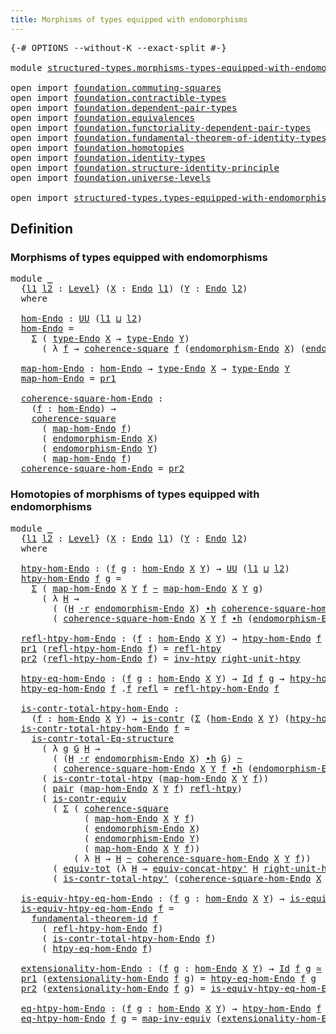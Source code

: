 ```yaml
---
title: Morphisms of types equipped with endomorphisms
---
```


<pre class="Agda"><a id="72" class="Symbol">{-#</a> <a id="76" class="Keyword">OPTIONS</a> <a id="84" class="Pragma">--without-K</a> <a id="96" class="Pragma">--exact-split</a> <a id="110" class="Symbol">#-}</a>

<a id="115" class="Keyword">module</a> <a id="122" href="structured-types.morphisms-types-equipped-with-endomorphisms.html" class="Module">structured-types.morphisms-types-equipped-with-endomorphisms</a> <a id="183" class="Keyword">where</a>

<a id="190" class="Keyword">open</a> <a id="195" class="Keyword">import</a> <a id="202" href="foundation.commuting-squares.html" class="Module">foundation.commuting-squares</a>
<a id="231" class="Keyword">open</a> <a id="236" class="Keyword">import</a> <a id="243" href="foundation.contractible-types.html" class="Module">foundation.contractible-types</a>
<a id="273" class="Keyword">open</a> <a id="278" class="Keyword">import</a> <a id="285" href="foundation.dependent-pair-types.html" class="Module">foundation.dependent-pair-types</a>
<a id="317" class="Keyword">open</a> <a id="322" class="Keyword">import</a> <a id="329" href="foundation.equivalences.html" class="Module">foundation.equivalences</a>
<a id="353" class="Keyword">open</a> <a id="358" class="Keyword">import</a> <a id="365" href="foundation.functoriality-dependent-pair-types.html" class="Module">foundation.functoriality-dependent-pair-types</a>
<a id="411" class="Keyword">open</a> <a id="416" class="Keyword">import</a> <a id="423" href="foundation.fundamental-theorem-of-identity-types.html" class="Module">foundation.fundamental-theorem-of-identity-types</a>
<a id="472" class="Keyword">open</a> <a id="477" class="Keyword">import</a> <a id="484" href="foundation.homotopies.html" class="Module">foundation.homotopies</a>
<a id="506" class="Keyword">open</a> <a id="511" class="Keyword">import</a> <a id="518" href="foundation.identity-types.html" class="Module">foundation.identity-types</a>
<a id="544" class="Keyword">open</a> <a id="549" class="Keyword">import</a> <a id="556" href="foundation.structure-identity-principle.html" class="Module">foundation.structure-identity-principle</a>
<a id="596" class="Keyword">open</a> <a id="601" class="Keyword">import</a> <a id="608" href="foundation.universe-levels.html" class="Module">foundation.universe-levels</a>

<a id="636" class="Keyword">open</a> <a id="641" class="Keyword">import</a> <a id="648" href="structured-types.types-equipped-with-endomorphisms.html" class="Module">structured-types.types-equipped-with-endomorphisms</a>
</pre>
## Definition

### Morphisms of types equipped with endomorphisms

<pre class="Agda"><a id="779" class="Keyword">module</a> <a id="786" href="structured-types.morphisms-types-equipped-with-endomorphisms.html#786" class="Module">_</a>
  <a id="790" class="Symbol">{</a><a id="791" href="structured-types.morphisms-types-equipped-with-endomorphisms.html#791" class="Bound">l1</a> <a id="794" href="structured-types.morphisms-types-equipped-with-endomorphisms.html#794" class="Bound">l2</a> <a id="797" class="Symbol">:</a> <a id="799" href="Agda.Primitive.html#597" class="Postulate">Level</a><a id="804" class="Symbol">}</a> <a id="806" class="Symbol">(</a><a id="807" href="structured-types.morphisms-types-equipped-with-endomorphisms.html#807" class="Bound">X</a> <a id="809" class="Symbol">:</a> <a id="811" href="structured-types.types-equipped-with-endomorphisms.html#454" class="Function">Endo</a> <a id="816" href="structured-types.morphisms-types-equipped-with-endomorphisms.html#791" class="Bound">l1</a><a id="818" class="Symbol">)</a> <a id="820" class="Symbol">(</a><a id="821" href="structured-types.morphisms-types-equipped-with-endomorphisms.html#821" class="Bound">Y</a> <a id="823" class="Symbol">:</a> <a id="825" href="structured-types.types-equipped-with-endomorphisms.html#454" class="Function">Endo</a> <a id="830" href="structured-types.morphisms-types-equipped-with-endomorphisms.html#794" class="Bound">l2</a><a id="832" class="Symbol">)</a>
  <a id="836" class="Keyword">where</a>

  <a id="845" href="structured-types.morphisms-types-equipped-with-endomorphisms.html#845" class="Function">hom-Endo</a> <a id="854" class="Symbol">:</a> <a id="856" href="foundation-core.universe-levels.html#222" class="Primitive">UU</a> <a id="859" class="Symbol">(</a><a id="860" href="structured-types.morphisms-types-equipped-with-endomorphisms.html#791" class="Bound">l1</a> <a id="863" href="Agda.Primitive.html#810" class="Primitive Operator">⊔</a> <a id="865" href="structured-types.morphisms-types-equipped-with-endomorphisms.html#794" class="Bound">l2</a><a id="867" class="Symbol">)</a>
  <a id="871" href="structured-types.morphisms-types-equipped-with-endomorphisms.html#845" class="Function">hom-Endo</a> <a id="880" class="Symbol">=</a>
    <a id="886" href="foundation-core.dependent-pair-types.html#502" class="Record">Σ</a> <a id="888" class="Symbol">(</a> <a id="890" href="structured-types.types-equipped-with-endomorphisms.html#558" class="Function">type-Endo</a> <a id="900" href="structured-types.morphisms-types-equipped-with-endomorphisms.html#807" class="Bound">X</a> <a id="902" class="Symbol">→</a> <a id="904" href="structured-types.types-equipped-with-endomorphisms.html#558" class="Function">type-Endo</a> <a id="914" href="structured-types.morphisms-types-equipped-with-endomorphisms.html#821" class="Bound">Y</a><a id="915" class="Symbol">)</a>
      <a id="923" class="Symbol">(</a> <a id="925" class="Symbol">λ</a> <a id="927" href="structured-types.morphisms-types-equipped-with-endomorphisms.html#927" class="Bound">f</a> <a id="929" class="Symbol">→</a> <a id="931" href="foundation-core.commuting-squares.html#532" class="Function">coherence-square</a> <a id="948" href="structured-types.morphisms-types-equipped-with-endomorphisms.html#927" class="Bound">f</a> <a id="950" class="Symbol">(</a><a id="951" href="structured-types.types-equipped-with-endomorphisms.html#598" class="Function">endomorphism-Endo</a> <a id="969" href="structured-types.morphisms-types-equipped-with-endomorphisms.html#807" class="Bound">X</a><a id="970" class="Symbol">)</a> <a id="972" class="Symbol">(</a><a id="973" href="structured-types.types-equipped-with-endomorphisms.html#598" class="Function">endomorphism-Endo</a> <a id="991" href="structured-types.morphisms-types-equipped-with-endomorphisms.html#821" class="Bound">Y</a><a id="992" class="Symbol">)</a> <a id="994" href="structured-types.morphisms-types-equipped-with-endomorphisms.html#927" class="Bound">f</a><a id="995" class="Symbol">)</a>

  <a id="1000" href="structured-types.morphisms-types-equipped-with-endomorphisms.html#1000" class="Function">map-hom-Endo</a> <a id="1013" class="Symbol">:</a> <a id="1015" href="structured-types.morphisms-types-equipped-with-endomorphisms.html#845" class="Function">hom-Endo</a> <a id="1024" class="Symbol">→</a> <a id="1026" href="structured-types.types-equipped-with-endomorphisms.html#558" class="Function">type-Endo</a> <a id="1036" href="structured-types.morphisms-types-equipped-with-endomorphisms.html#807" class="Bound">X</a> <a id="1038" class="Symbol">→</a> <a id="1040" href="structured-types.types-equipped-with-endomorphisms.html#558" class="Function">type-Endo</a> <a id="1050" href="structured-types.morphisms-types-equipped-with-endomorphisms.html#821" class="Bound">Y</a>
  <a id="1054" href="structured-types.morphisms-types-equipped-with-endomorphisms.html#1000" class="Function">map-hom-Endo</a> <a id="1067" class="Symbol">=</a> <a id="1069" href="foundation-core.dependent-pair-types.html#592" class="Field">pr1</a>

  <a id="1076" href="structured-types.morphisms-types-equipped-with-endomorphisms.html#1076" class="Function">coherence-square-hom-Endo</a> <a id="1102" class="Symbol">:</a>
    <a id="1108" class="Symbol">(</a><a id="1109" href="structured-types.morphisms-types-equipped-with-endomorphisms.html#1109" class="Bound">f</a> <a id="1111" class="Symbol">:</a> <a id="1113" href="structured-types.morphisms-types-equipped-with-endomorphisms.html#845" class="Function">hom-Endo</a><a id="1121" class="Symbol">)</a> <a id="1123" class="Symbol">→</a>
    <a id="1129" href="foundation-core.commuting-squares.html#532" class="Function">coherence-square</a>
      <a id="1152" class="Symbol">(</a> <a id="1154" href="structured-types.morphisms-types-equipped-with-endomorphisms.html#1000" class="Function">map-hom-Endo</a> <a id="1167" href="structured-types.morphisms-types-equipped-with-endomorphisms.html#1109" class="Bound">f</a><a id="1168" class="Symbol">)</a>
      <a id="1176" class="Symbol">(</a> <a id="1178" href="structured-types.types-equipped-with-endomorphisms.html#598" class="Function">endomorphism-Endo</a> <a id="1196" href="structured-types.morphisms-types-equipped-with-endomorphisms.html#807" class="Bound">X</a><a id="1197" class="Symbol">)</a>
      <a id="1205" class="Symbol">(</a> <a id="1207" href="structured-types.types-equipped-with-endomorphisms.html#598" class="Function">endomorphism-Endo</a> <a id="1225" href="structured-types.morphisms-types-equipped-with-endomorphisms.html#821" class="Bound">Y</a><a id="1226" class="Symbol">)</a>
      <a id="1234" class="Symbol">(</a> <a id="1236" href="structured-types.morphisms-types-equipped-with-endomorphisms.html#1000" class="Function">map-hom-Endo</a> <a id="1249" href="structured-types.morphisms-types-equipped-with-endomorphisms.html#1109" class="Bound">f</a><a id="1250" class="Symbol">)</a>
  <a id="1254" href="structured-types.morphisms-types-equipped-with-endomorphisms.html#1076" class="Function">coherence-square-hom-Endo</a> <a id="1280" class="Symbol">=</a> <a id="1282" href="foundation-core.dependent-pair-types.html#604" class="Field">pr2</a>
</pre>
### Homotopies of morphisms of types equipped with endomorphisms

<pre class="Agda"><a id="1365" class="Keyword">module</a> <a id="1372" href="structured-types.morphisms-types-equipped-with-endomorphisms.html#1372" class="Module">_</a>
  <a id="1376" class="Symbol">{</a><a id="1377" href="structured-types.morphisms-types-equipped-with-endomorphisms.html#1377" class="Bound">l1</a> <a id="1380" href="structured-types.morphisms-types-equipped-with-endomorphisms.html#1380" class="Bound">l2</a> <a id="1383" class="Symbol">:</a> <a id="1385" href="Agda.Primitive.html#597" class="Postulate">Level</a><a id="1390" class="Symbol">}</a> <a id="1392" class="Symbol">(</a><a id="1393" href="structured-types.morphisms-types-equipped-with-endomorphisms.html#1393" class="Bound">X</a> <a id="1395" class="Symbol">:</a> <a id="1397" href="structured-types.types-equipped-with-endomorphisms.html#454" class="Function">Endo</a> <a id="1402" href="structured-types.morphisms-types-equipped-with-endomorphisms.html#1377" class="Bound">l1</a><a id="1404" class="Symbol">)</a> <a id="1406" class="Symbol">(</a><a id="1407" href="structured-types.morphisms-types-equipped-with-endomorphisms.html#1407" class="Bound">Y</a> <a id="1409" class="Symbol">:</a> <a id="1411" href="structured-types.types-equipped-with-endomorphisms.html#454" class="Function">Endo</a> <a id="1416" href="structured-types.morphisms-types-equipped-with-endomorphisms.html#1380" class="Bound">l2</a><a id="1418" class="Symbol">)</a>
  <a id="1422" class="Keyword">where</a>

  <a id="1431" href="structured-types.morphisms-types-equipped-with-endomorphisms.html#1431" class="Function">htpy-hom-Endo</a> <a id="1445" class="Symbol">:</a> <a id="1447" class="Symbol">(</a><a id="1448" href="structured-types.morphisms-types-equipped-with-endomorphisms.html#1448" class="Bound">f</a> <a id="1450" href="structured-types.morphisms-types-equipped-with-endomorphisms.html#1450" class="Bound">g</a> <a id="1452" class="Symbol">:</a> <a id="1454" href="structured-types.morphisms-types-equipped-with-endomorphisms.html#845" class="Function">hom-Endo</a> <a id="1463" href="structured-types.morphisms-types-equipped-with-endomorphisms.html#1393" class="Bound">X</a> <a id="1465" href="structured-types.morphisms-types-equipped-with-endomorphisms.html#1407" class="Bound">Y</a><a id="1466" class="Symbol">)</a> <a id="1468" class="Symbol">→</a> <a id="1470" href="foundation-core.universe-levels.html#222" class="Primitive">UU</a> <a id="1473" class="Symbol">(</a><a id="1474" href="structured-types.morphisms-types-equipped-with-endomorphisms.html#1377" class="Bound">l1</a> <a id="1477" href="Agda.Primitive.html#810" class="Primitive Operator">⊔</a> <a id="1479" href="structured-types.morphisms-types-equipped-with-endomorphisms.html#1380" class="Bound">l2</a><a id="1481" class="Symbol">)</a>
  <a id="1485" href="structured-types.morphisms-types-equipped-with-endomorphisms.html#1431" class="Function">htpy-hom-Endo</a> <a id="1499" href="structured-types.morphisms-types-equipped-with-endomorphisms.html#1499" class="Bound">f</a> <a id="1501" href="structured-types.morphisms-types-equipped-with-endomorphisms.html#1501" class="Bound">g</a> <a id="1503" class="Symbol">=</a>
    <a id="1509" href="foundation-core.dependent-pair-types.html#502" class="Record">Σ</a> <a id="1511" class="Symbol">(</a> <a id="1513" href="structured-types.morphisms-types-equipped-with-endomorphisms.html#1000" class="Function">map-hom-Endo</a> <a id="1526" href="structured-types.morphisms-types-equipped-with-endomorphisms.html#1393" class="Bound">X</a> <a id="1528" href="structured-types.morphisms-types-equipped-with-endomorphisms.html#1407" class="Bound">Y</a> <a id="1530" href="structured-types.morphisms-types-equipped-with-endomorphisms.html#1499" class="Bound">f</a> <a id="1532" href="foundation-core.homotopies.html#545" class="Function Operator">~</a> <a id="1534" href="structured-types.morphisms-types-equipped-with-endomorphisms.html#1000" class="Function">map-hom-Endo</a> <a id="1547" href="structured-types.morphisms-types-equipped-with-endomorphisms.html#1393" class="Bound">X</a> <a id="1549" href="structured-types.morphisms-types-equipped-with-endomorphisms.html#1407" class="Bound">Y</a> <a id="1551" href="structured-types.morphisms-types-equipped-with-endomorphisms.html#1501" class="Bound">g</a><a id="1552" class="Symbol">)</a>
      <a id="1560" class="Symbol">(</a> <a id="1562" class="Symbol">λ</a> <a id="1564" href="structured-types.morphisms-types-equipped-with-endomorphisms.html#1564" class="Bound">H</a> <a id="1566" class="Symbol">→</a>
        <a id="1576" class="Symbol">(</a> <a id="1578" class="Symbol">(</a><a id="1579" href="structured-types.morphisms-types-equipped-with-endomorphisms.html#1564" class="Bound">H</a> <a id="1581" href="foundation-core.homotopies.html#2052" class="Function Operator">·r</a> <a id="1584" href="structured-types.types-equipped-with-endomorphisms.html#598" class="Function">endomorphism-Endo</a> <a id="1602" href="structured-types.morphisms-types-equipped-with-endomorphisms.html#1393" class="Bound">X</a><a id="1603" class="Symbol">)</a> <a id="1605" href="foundation-core.homotopies.html#1136" class="Function Operator">∙h</a> <a id="1608" href="structured-types.morphisms-types-equipped-with-endomorphisms.html#1076" class="Function">coherence-square-hom-Endo</a> <a id="1634" href="structured-types.morphisms-types-equipped-with-endomorphisms.html#1393" class="Bound">X</a> <a id="1636" href="structured-types.morphisms-types-equipped-with-endomorphisms.html#1407" class="Bound">Y</a> <a id="1638" href="structured-types.morphisms-types-equipped-with-endomorphisms.html#1501" class="Bound">g</a><a id="1639" class="Symbol">)</a> <a id="1641" href="foundation-core.homotopies.html#545" class="Function Operator">~</a>
        <a id="1651" class="Symbol">(</a> <a id="1653" href="structured-types.morphisms-types-equipped-with-endomorphisms.html#1076" class="Function">coherence-square-hom-Endo</a> <a id="1679" href="structured-types.morphisms-types-equipped-with-endomorphisms.html#1393" class="Bound">X</a> <a id="1681" href="structured-types.morphisms-types-equipped-with-endomorphisms.html#1407" class="Bound">Y</a> <a id="1683" href="structured-types.morphisms-types-equipped-with-endomorphisms.html#1499" class="Bound">f</a> <a id="1685" href="foundation-core.homotopies.html#1136" class="Function Operator">∙h</a> <a id="1688" class="Symbol">(</a><a id="1689" href="structured-types.types-equipped-with-endomorphisms.html#598" class="Function">endomorphism-Endo</a> <a id="1707" href="structured-types.morphisms-types-equipped-with-endomorphisms.html#1407" class="Bound">Y</a> <a id="1709" href="foundation-core.homotopies.html#1846" class="Function Operator">·l</a> <a id="1712" href="structured-types.morphisms-types-equipped-with-endomorphisms.html#1564" class="Bound">H</a><a id="1713" class="Symbol">)))</a>

  <a id="1720" href="structured-types.morphisms-types-equipped-with-endomorphisms.html#1720" class="Function">refl-htpy-hom-Endo</a> <a id="1739" class="Symbol">:</a> <a id="1741" class="Symbol">(</a><a id="1742" href="structured-types.morphisms-types-equipped-with-endomorphisms.html#1742" class="Bound">f</a> <a id="1744" class="Symbol">:</a> <a id="1746" href="structured-types.morphisms-types-equipped-with-endomorphisms.html#845" class="Function">hom-Endo</a> <a id="1755" href="structured-types.morphisms-types-equipped-with-endomorphisms.html#1393" class="Bound">X</a> <a id="1757" href="structured-types.morphisms-types-equipped-with-endomorphisms.html#1407" class="Bound">Y</a><a id="1758" class="Symbol">)</a> <a id="1760" class="Symbol">→</a> <a id="1762" href="structured-types.morphisms-types-equipped-with-endomorphisms.html#1431" class="Function">htpy-hom-Endo</a> <a id="1776" href="structured-types.morphisms-types-equipped-with-endomorphisms.html#1742" class="Bound">f</a> <a id="1778" href="structured-types.morphisms-types-equipped-with-endomorphisms.html#1742" class="Bound">f</a>
  <a id="1782" href="foundation-core.dependent-pair-types.html#592" class="Field">pr1</a> <a id="1786" class="Symbol">(</a><a id="1787" href="structured-types.morphisms-types-equipped-with-endomorphisms.html#1720" class="Function">refl-htpy-hom-Endo</a> <a id="1806" href="structured-types.morphisms-types-equipped-with-endomorphisms.html#1806" class="Bound">f</a><a id="1807" class="Symbol">)</a> <a id="1809" class="Symbol">=</a> <a id="1811" href="foundation-core.homotopies.html#710" class="Function">refl-htpy</a>
  <a id="1823" href="foundation-core.dependent-pair-types.html#604" class="Field">pr2</a> <a id="1827" class="Symbol">(</a><a id="1828" href="structured-types.morphisms-types-equipped-with-endomorphisms.html#1720" class="Function">refl-htpy-hom-Endo</a> <a id="1847" href="structured-types.morphisms-types-equipped-with-endomorphisms.html#1847" class="Bound">f</a><a id="1848" class="Symbol">)</a> <a id="1850" class="Symbol">=</a> <a id="1852" href="foundation-core.homotopies.html#967" class="Function">inv-htpy</a> <a id="1861" href="foundation-core.homotopies.html#2553" class="Function">right-unit-htpy</a>

  <a id="1880" href="structured-types.morphisms-types-equipped-with-endomorphisms.html#1880" class="Function">htpy-eq-hom-Endo</a> <a id="1897" class="Symbol">:</a> <a id="1899" class="Symbol">(</a><a id="1900" href="structured-types.morphisms-types-equipped-with-endomorphisms.html#1900" class="Bound">f</a> <a id="1902" href="structured-types.morphisms-types-equipped-with-endomorphisms.html#1902" class="Bound">g</a> <a id="1904" class="Symbol">:</a> <a id="1906" href="structured-types.morphisms-types-equipped-with-endomorphisms.html#845" class="Function">hom-Endo</a> <a id="1915" href="structured-types.morphisms-types-equipped-with-endomorphisms.html#1393" class="Bound">X</a> <a id="1917" href="structured-types.morphisms-types-equipped-with-endomorphisms.html#1407" class="Bound">Y</a><a id="1918" class="Symbol">)</a> <a id="1920" class="Symbol">→</a> <a id="1922" href="foundation-core.identity-types.html#1754" class="Datatype">Id</a> <a id="1925" href="structured-types.morphisms-types-equipped-with-endomorphisms.html#1900" class="Bound">f</a> <a id="1927" href="structured-types.morphisms-types-equipped-with-endomorphisms.html#1902" class="Bound">g</a> <a id="1929" class="Symbol">→</a> <a id="1931" href="structured-types.morphisms-types-equipped-with-endomorphisms.html#1431" class="Function">htpy-hom-Endo</a> <a id="1945" href="structured-types.morphisms-types-equipped-with-endomorphisms.html#1900" class="Bound">f</a> <a id="1947" href="structured-types.morphisms-types-equipped-with-endomorphisms.html#1902" class="Bound">g</a>
  <a id="1951" href="structured-types.morphisms-types-equipped-with-endomorphisms.html#1880" class="Function">htpy-eq-hom-Endo</a> <a id="1968" href="structured-types.morphisms-types-equipped-with-endomorphisms.html#1968" class="Bound">f</a> <a id="1970" class="DottedPattern Symbol">.</a><a id="1971" href="structured-types.morphisms-types-equipped-with-endomorphisms.html#1968" class="DottedPattern Bound">f</a> <a id="1973" href="foundation-core.identity-types.html#1807" class="InductiveConstructor">refl</a> <a id="1978" class="Symbol">=</a> <a id="1980" href="structured-types.morphisms-types-equipped-with-endomorphisms.html#1720" class="Function">refl-htpy-hom-Endo</a> <a id="1999" href="structured-types.morphisms-types-equipped-with-endomorphisms.html#1968" class="Bound">f</a>

  <a id="2004" href="structured-types.morphisms-types-equipped-with-endomorphisms.html#2004" class="Function">is-contr-total-htpy-hom-Endo</a> <a id="2033" class="Symbol">:</a>
    <a id="2039" class="Symbol">(</a><a id="2040" href="structured-types.morphisms-types-equipped-with-endomorphisms.html#2040" class="Bound">f</a> <a id="2042" class="Symbol">:</a> <a id="2044" href="structured-types.morphisms-types-equipped-with-endomorphisms.html#845" class="Function">hom-Endo</a> <a id="2053" href="structured-types.morphisms-types-equipped-with-endomorphisms.html#1393" class="Bound">X</a> <a id="2055" href="structured-types.morphisms-types-equipped-with-endomorphisms.html#1407" class="Bound">Y</a><a id="2056" class="Symbol">)</a> <a id="2058" class="Symbol">→</a> <a id="2060" href="foundation-core.contractible-types.html#992" class="Function">is-contr</a> <a id="2069" class="Symbol">(</a><a id="2070" href="foundation-core.dependent-pair-types.html#502" class="Record">Σ</a> <a id="2072" class="Symbol">(</a><a id="2073" href="structured-types.morphisms-types-equipped-with-endomorphisms.html#845" class="Function">hom-Endo</a> <a id="2082" href="structured-types.morphisms-types-equipped-with-endomorphisms.html#1393" class="Bound">X</a> <a id="2084" href="structured-types.morphisms-types-equipped-with-endomorphisms.html#1407" class="Bound">Y</a><a id="2085" class="Symbol">)</a> <a id="2087" class="Symbol">(</a><a id="2088" href="structured-types.morphisms-types-equipped-with-endomorphisms.html#1431" class="Function">htpy-hom-Endo</a> <a id="2102" href="structured-types.morphisms-types-equipped-with-endomorphisms.html#2040" class="Bound">f</a><a id="2103" class="Symbol">))</a>
  <a id="2108" href="structured-types.morphisms-types-equipped-with-endomorphisms.html#2004" class="Function">is-contr-total-htpy-hom-Endo</a> <a id="2137" href="structured-types.morphisms-types-equipped-with-endomorphisms.html#2137" class="Bound">f</a> <a id="2139" class="Symbol">=</a>
    <a id="2145" href="foundation.structure-identity-principle.html#1341" class="Function">is-contr-total-Eq-structure</a>
      <a id="2179" class="Symbol">(</a> <a id="2181" class="Symbol">λ</a> <a id="2183" href="structured-types.morphisms-types-equipped-with-endomorphisms.html#2183" class="Bound">g</a> <a id="2185" href="structured-types.morphisms-types-equipped-with-endomorphisms.html#2185" class="Bound">G</a> <a id="2187" href="structured-types.morphisms-types-equipped-with-endomorphisms.html#2187" class="Bound">H</a> <a id="2189" class="Symbol">→</a>
        <a id="2199" class="Symbol">(</a> <a id="2201" class="Symbol">(</a><a id="2202" href="structured-types.morphisms-types-equipped-with-endomorphisms.html#2187" class="Bound">H</a> <a id="2204" href="foundation-core.homotopies.html#2052" class="Function Operator">·r</a> <a id="2207" href="structured-types.types-equipped-with-endomorphisms.html#598" class="Function">endomorphism-Endo</a> <a id="2225" href="structured-types.morphisms-types-equipped-with-endomorphisms.html#1393" class="Bound">X</a><a id="2226" class="Symbol">)</a> <a id="2228" href="foundation-core.homotopies.html#1136" class="Function Operator">∙h</a> <a id="2231" href="structured-types.morphisms-types-equipped-with-endomorphisms.html#2185" class="Bound">G</a><a id="2232" class="Symbol">)</a> <a id="2234" href="foundation-core.homotopies.html#545" class="Function Operator">~</a>
        <a id="2244" class="Symbol">(</a> <a id="2246" href="structured-types.morphisms-types-equipped-with-endomorphisms.html#1076" class="Function">coherence-square-hom-Endo</a> <a id="2272" href="structured-types.morphisms-types-equipped-with-endomorphisms.html#1393" class="Bound">X</a> <a id="2274" href="structured-types.morphisms-types-equipped-with-endomorphisms.html#1407" class="Bound">Y</a> <a id="2276" href="structured-types.morphisms-types-equipped-with-endomorphisms.html#2137" class="Bound">f</a> <a id="2278" href="foundation-core.homotopies.html#1136" class="Function Operator">∙h</a> <a id="2281" class="Symbol">(</a><a id="2282" href="structured-types.types-equipped-with-endomorphisms.html#598" class="Function">endomorphism-Endo</a> <a id="2300" href="structured-types.morphisms-types-equipped-with-endomorphisms.html#1407" class="Bound">Y</a> <a id="2302" href="foundation-core.homotopies.html#1846" class="Function Operator">·l</a> <a id="2305" href="structured-types.morphisms-types-equipped-with-endomorphisms.html#2187" class="Bound">H</a><a id="2306" class="Symbol">)))</a>
      <a id="2316" class="Symbol">(</a> <a id="2318" href="foundation.homotopies.html#3137" class="Function">is-contr-total-htpy</a> <a id="2338" class="Symbol">(</a><a id="2339" href="structured-types.morphisms-types-equipped-with-endomorphisms.html#1000" class="Function">map-hom-Endo</a> <a id="2352" href="structured-types.morphisms-types-equipped-with-endomorphisms.html#1393" class="Bound">X</a> <a id="2354" href="structured-types.morphisms-types-equipped-with-endomorphisms.html#1407" class="Bound">Y</a> <a id="2356" href="structured-types.morphisms-types-equipped-with-endomorphisms.html#2137" class="Bound">f</a><a id="2357" class="Symbol">))</a>
      <a id="2366" class="Symbol">(</a> <a id="2368" href="foundation-core.dependent-pair-types.html#575" class="InductiveConstructor">pair</a> <a id="2373" class="Symbol">(</a><a id="2374" href="structured-types.morphisms-types-equipped-with-endomorphisms.html#1000" class="Function">map-hom-Endo</a> <a id="2387" href="structured-types.morphisms-types-equipped-with-endomorphisms.html#1393" class="Bound">X</a> <a id="2389" href="structured-types.morphisms-types-equipped-with-endomorphisms.html#1407" class="Bound">Y</a> <a id="2391" href="structured-types.morphisms-types-equipped-with-endomorphisms.html#2137" class="Bound">f</a><a id="2392" class="Symbol">)</a> <a id="2394" href="foundation-core.homotopies.html#710" class="Function">refl-htpy</a><a id="2403" class="Symbol">)</a>
      <a id="2411" class="Symbol">(</a> <a id="2413" href="foundation-core.contractible-types.html#3297" class="Function">is-contr-equiv</a>
        <a id="2436" class="Symbol">(</a> <a id="2438" href="foundation-core.dependent-pair-types.html#502" class="Record">Σ</a> <a id="2440" class="Symbol">(</a> <a id="2442" href="foundation-core.commuting-squares.html#532" class="Function">coherence-square</a>
              <a id="2473" class="Symbol">(</a> <a id="2475" href="structured-types.morphisms-types-equipped-with-endomorphisms.html#1000" class="Function">map-hom-Endo</a> <a id="2488" href="structured-types.morphisms-types-equipped-with-endomorphisms.html#1393" class="Bound">X</a> <a id="2490" href="structured-types.morphisms-types-equipped-with-endomorphisms.html#1407" class="Bound">Y</a> <a id="2492" href="structured-types.morphisms-types-equipped-with-endomorphisms.html#2137" class="Bound">f</a><a id="2493" class="Symbol">)</a>
              <a id="2509" class="Symbol">(</a> <a id="2511" href="structured-types.types-equipped-with-endomorphisms.html#598" class="Function">endomorphism-Endo</a> <a id="2529" href="structured-types.morphisms-types-equipped-with-endomorphisms.html#1393" class="Bound">X</a><a id="2530" class="Symbol">)</a>
              <a id="2546" class="Symbol">(</a> <a id="2548" href="structured-types.types-equipped-with-endomorphisms.html#598" class="Function">endomorphism-Endo</a> <a id="2566" href="structured-types.morphisms-types-equipped-with-endomorphisms.html#1407" class="Bound">Y</a><a id="2567" class="Symbol">)</a>
              <a id="2583" class="Symbol">(</a> <a id="2585" href="structured-types.morphisms-types-equipped-with-endomorphisms.html#1000" class="Function">map-hom-Endo</a> <a id="2598" href="structured-types.morphisms-types-equipped-with-endomorphisms.html#1393" class="Bound">X</a> <a id="2600" href="structured-types.morphisms-types-equipped-with-endomorphisms.html#1407" class="Bound">Y</a> <a id="2602" href="structured-types.morphisms-types-equipped-with-endomorphisms.html#2137" class="Bound">f</a><a id="2603" class="Symbol">))</a>
            <a id="2618" class="Symbol">(</a> <a id="2620" class="Symbol">λ</a> <a id="2622" href="structured-types.morphisms-types-equipped-with-endomorphisms.html#2622" class="Bound">H</a> <a id="2624" class="Symbol">→</a> <a id="2626" href="structured-types.morphisms-types-equipped-with-endomorphisms.html#2622" class="Bound">H</a> <a id="2628" href="foundation-core.homotopies.html#545" class="Function Operator">~</a> <a id="2630" href="structured-types.morphisms-types-equipped-with-endomorphisms.html#1076" class="Function">coherence-square-hom-Endo</a> <a id="2656" href="structured-types.morphisms-types-equipped-with-endomorphisms.html#1393" class="Bound">X</a> <a id="2658" href="structured-types.morphisms-types-equipped-with-endomorphisms.html#1407" class="Bound">Y</a> <a id="2660" href="structured-types.morphisms-types-equipped-with-endomorphisms.html#2137" class="Bound">f</a><a id="2661" class="Symbol">))</a>
        <a id="2672" class="Symbol">(</a> <a id="2674" href="foundation-core.functoriality-dependent-pair-types.html#6804" class="Function">equiv-tot</a> <a id="2684" class="Symbol">(λ</a> <a id="2687" href="structured-types.morphisms-types-equipped-with-endomorphisms.html#2687" class="Bound">H</a> <a id="2689" class="Symbol">→</a> <a id="2691" href="foundation.homotopies.html#7462" class="Function">equiv-concat-htpy&#39;</a> <a id="2710" href="structured-types.morphisms-types-equipped-with-endomorphisms.html#2687" class="Bound">H</a> <a id="2712" href="foundation-core.homotopies.html#2553" class="Function">right-unit-htpy</a><a id="2727" class="Symbol">))</a>
        <a id="2738" class="Symbol">(</a> <a id="2740" href="foundation.homotopies.html#3377" class="Function">is-contr-total-htpy&#39;</a> <a id="2761" class="Symbol">(</a><a id="2762" href="structured-types.morphisms-types-equipped-with-endomorphisms.html#1076" class="Function">coherence-square-hom-Endo</a> <a id="2788" href="structured-types.morphisms-types-equipped-with-endomorphisms.html#1393" class="Bound">X</a> <a id="2790" href="structured-types.morphisms-types-equipped-with-endomorphisms.html#1407" class="Bound">Y</a> <a id="2792" href="structured-types.morphisms-types-equipped-with-endomorphisms.html#2137" class="Bound">f</a><a id="2793" class="Symbol">)))</a>

  <a id="2800" href="structured-types.morphisms-types-equipped-with-endomorphisms.html#2800" class="Function">is-equiv-htpy-eq-hom-Endo</a> <a id="2826" class="Symbol">:</a> <a id="2828" class="Symbol">(</a><a id="2829" href="structured-types.morphisms-types-equipped-with-endomorphisms.html#2829" class="Bound">f</a> <a id="2831" href="structured-types.morphisms-types-equipped-with-endomorphisms.html#2831" class="Bound">g</a> <a id="2833" class="Symbol">:</a> <a id="2835" href="structured-types.morphisms-types-equipped-with-endomorphisms.html#845" class="Function">hom-Endo</a> <a id="2844" href="structured-types.morphisms-types-equipped-with-endomorphisms.html#1393" class="Bound">X</a> <a id="2846" href="structured-types.morphisms-types-equipped-with-endomorphisms.html#1407" class="Bound">Y</a><a id="2847" class="Symbol">)</a> <a id="2849" class="Symbol">→</a> <a id="2851" href="foundation-core.equivalences.html#1542" class="Function">is-equiv</a> <a id="2860" class="Symbol">(</a><a id="2861" href="structured-types.morphisms-types-equipped-with-endomorphisms.html#1880" class="Function">htpy-eq-hom-Endo</a> <a id="2878" href="structured-types.morphisms-types-equipped-with-endomorphisms.html#2829" class="Bound">f</a> <a id="2880" href="structured-types.morphisms-types-equipped-with-endomorphisms.html#2831" class="Bound">g</a><a id="2881" class="Symbol">)</a>
  <a id="2885" href="structured-types.morphisms-types-equipped-with-endomorphisms.html#2800" class="Function">is-equiv-htpy-eq-hom-Endo</a> <a id="2911" href="structured-types.morphisms-types-equipped-with-endomorphisms.html#2911" class="Bound">f</a> <a id="2913" class="Symbol">=</a>
    <a id="2919" href="foundation-core.fundamental-theorem-of-identity-types.html#1888" class="Function">fundamental-theorem-id</a> <a id="2942" href="structured-types.morphisms-types-equipped-with-endomorphisms.html#2911" class="Bound">f</a>
      <a id="2950" class="Symbol">(</a> <a id="2952" href="structured-types.morphisms-types-equipped-with-endomorphisms.html#1720" class="Function">refl-htpy-hom-Endo</a> <a id="2971" href="structured-types.morphisms-types-equipped-with-endomorphisms.html#2911" class="Bound">f</a><a id="2972" class="Symbol">)</a>
      <a id="2980" class="Symbol">(</a> <a id="2982" href="structured-types.morphisms-types-equipped-with-endomorphisms.html#2004" class="Function">is-contr-total-htpy-hom-Endo</a> <a id="3011" href="structured-types.morphisms-types-equipped-with-endomorphisms.html#2911" class="Bound">f</a><a id="3012" class="Symbol">)</a>
      <a id="3020" class="Symbol">(</a> <a id="3022" href="structured-types.morphisms-types-equipped-with-endomorphisms.html#1880" class="Function">htpy-eq-hom-Endo</a> <a id="3039" href="structured-types.morphisms-types-equipped-with-endomorphisms.html#2911" class="Bound">f</a><a id="3040" class="Symbol">)</a>

  <a id="3045" href="structured-types.morphisms-types-equipped-with-endomorphisms.html#3045" class="Function">extensionality-hom-Endo</a> <a id="3069" class="Symbol">:</a> <a id="3071" class="Symbol">(</a><a id="3072" href="structured-types.morphisms-types-equipped-with-endomorphisms.html#3072" class="Bound">f</a> <a id="3074" href="structured-types.morphisms-types-equipped-with-endomorphisms.html#3074" class="Bound">g</a> <a id="3076" class="Symbol">:</a> <a id="3078" href="structured-types.morphisms-types-equipped-with-endomorphisms.html#845" class="Function">hom-Endo</a> <a id="3087" href="structured-types.morphisms-types-equipped-with-endomorphisms.html#1393" class="Bound">X</a> <a id="3089" href="structured-types.morphisms-types-equipped-with-endomorphisms.html#1407" class="Bound">Y</a><a id="3090" class="Symbol">)</a> <a id="3092" class="Symbol">→</a> <a id="3094" href="foundation-core.identity-types.html#1754" class="Datatype">Id</a> <a id="3097" href="structured-types.morphisms-types-equipped-with-endomorphisms.html#3072" class="Bound">f</a> <a id="3099" href="structured-types.morphisms-types-equipped-with-endomorphisms.html#3074" class="Bound">g</a> <a id="3101" href="foundation-core.equivalences.html#1607" class="Function Operator">≃</a> <a id="3103" href="structured-types.morphisms-types-equipped-with-endomorphisms.html#1431" class="Function">htpy-hom-Endo</a> <a id="3117" href="structured-types.morphisms-types-equipped-with-endomorphisms.html#3072" class="Bound">f</a> <a id="3119" href="structured-types.morphisms-types-equipped-with-endomorphisms.html#3074" class="Bound">g</a>
  <a id="3123" href="foundation-core.dependent-pair-types.html#592" class="Field">pr1</a> <a id="3127" class="Symbol">(</a><a id="3128" href="structured-types.morphisms-types-equipped-with-endomorphisms.html#3045" class="Function">extensionality-hom-Endo</a> <a id="3152" href="structured-types.morphisms-types-equipped-with-endomorphisms.html#3152" class="Bound">f</a> <a id="3154" href="structured-types.morphisms-types-equipped-with-endomorphisms.html#3154" class="Bound">g</a><a id="3155" class="Symbol">)</a> <a id="3157" class="Symbol">=</a> <a id="3159" href="structured-types.morphisms-types-equipped-with-endomorphisms.html#1880" class="Function">htpy-eq-hom-Endo</a> <a id="3176" href="structured-types.morphisms-types-equipped-with-endomorphisms.html#3152" class="Bound">f</a> <a id="3178" href="structured-types.morphisms-types-equipped-with-endomorphisms.html#3154" class="Bound">g</a>
  <a id="3182" href="foundation-core.dependent-pair-types.html#604" class="Field">pr2</a> <a id="3186" class="Symbol">(</a><a id="3187" href="structured-types.morphisms-types-equipped-with-endomorphisms.html#3045" class="Function">extensionality-hom-Endo</a> <a id="3211" href="structured-types.morphisms-types-equipped-with-endomorphisms.html#3211" class="Bound">f</a> <a id="3213" href="structured-types.morphisms-types-equipped-with-endomorphisms.html#3213" class="Bound">g</a><a id="3214" class="Symbol">)</a> <a id="3216" class="Symbol">=</a> <a id="3218" href="structured-types.morphisms-types-equipped-with-endomorphisms.html#2800" class="Function">is-equiv-htpy-eq-hom-Endo</a> <a id="3244" href="structured-types.morphisms-types-equipped-with-endomorphisms.html#3211" class="Bound">f</a> <a id="3246" href="structured-types.morphisms-types-equipped-with-endomorphisms.html#3213" class="Bound">g</a>

  <a id="3251" href="structured-types.morphisms-types-equipped-with-endomorphisms.html#3251" class="Function">eq-htpy-hom-Endo</a> <a id="3268" class="Symbol">:</a> <a id="3270" class="Symbol">(</a><a id="3271" href="structured-types.morphisms-types-equipped-with-endomorphisms.html#3271" class="Bound">f</a> <a id="3273" href="structured-types.morphisms-types-equipped-with-endomorphisms.html#3273" class="Bound">g</a> <a id="3275" class="Symbol">:</a> <a id="3277" href="structured-types.morphisms-types-equipped-with-endomorphisms.html#845" class="Function">hom-Endo</a> <a id="3286" href="structured-types.morphisms-types-equipped-with-endomorphisms.html#1393" class="Bound">X</a> <a id="3288" href="structured-types.morphisms-types-equipped-with-endomorphisms.html#1407" class="Bound">Y</a><a id="3289" class="Symbol">)</a> <a id="3291" class="Symbol">→</a> <a id="3293" href="structured-types.morphisms-types-equipped-with-endomorphisms.html#1431" class="Function">htpy-hom-Endo</a> <a id="3307" href="structured-types.morphisms-types-equipped-with-endomorphisms.html#3271" class="Bound">f</a> <a id="3309" href="structured-types.morphisms-types-equipped-with-endomorphisms.html#3273" class="Bound">g</a> <a id="3311" class="Symbol">→</a> <a id="3313" href="foundation-core.identity-types.html#1754" class="Datatype">Id</a> <a id="3316" href="structured-types.morphisms-types-equipped-with-endomorphisms.html#3271" class="Bound">f</a> <a id="3318" href="structured-types.morphisms-types-equipped-with-endomorphisms.html#3273" class="Bound">g</a>
  <a id="3322" href="structured-types.morphisms-types-equipped-with-endomorphisms.html#3251" class="Function">eq-htpy-hom-Endo</a> <a id="3339" href="structured-types.morphisms-types-equipped-with-endomorphisms.html#3339" class="Bound">f</a> <a id="3341" href="structured-types.morphisms-types-equipped-with-endomorphisms.html#3341" class="Bound">g</a> <a id="3343" class="Symbol">=</a> <a id="3345" href="foundation-core.equivalences.html#5022" class="Function">map-inv-equiv</a> <a id="3359" class="Symbol">(</a><a id="3360" href="structured-types.morphisms-types-equipped-with-endomorphisms.html#3045" class="Function">extensionality-hom-Endo</a> <a id="3384" href="structured-types.morphisms-types-equipped-with-endomorphisms.html#3339" class="Bound">f</a> <a id="3386" href="structured-types.morphisms-types-equipped-with-endomorphisms.html#3341" class="Bound">g</a><a id="3387" class="Symbol">)</a>
</pre>
